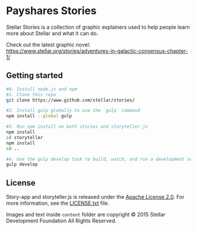 Payshares Stories
===============
Stellar Stories is a collection of graphic explainers used to help people learn
more about Stellar and what it can do.

Check out the latest graphic novel: https://www.stellar.org/stories/adventures-in-galactic-consensus-chapter-1/


## Getting started
```bash
#0. Install node.js and npm
#1. Clone this repo
git clone https://www.github.com/stellar/stories/

#2. Install gulp globally to use the `gulp` command
npm install --global gulp

#3. Run npm install on both stories and storyteller.js
npm install
cd storyteller
npm install
cd ..

#4. Use the gulp develop task to build, watch, and run a development server on [localhost:8000](http://localhost:8000)
gulp develop
```

## License
Story-app and storyteller.js is released under the [Apache License 2.0](LICENSE.txt). For more information, see the
[LICENSE.txt](LICENSE.txt) file.

Images and text inside `content` folder are copyright © 2015 Stellar Development Foundation All Rights Reserved.
